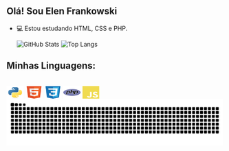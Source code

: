 ## Olá! Sou Elen Frankowski

- 💻 Estou estudando HTML, CSS e PHP.

  ![GitHub Stats](https://github-readme-stats.vercel.app/api?username=elenfrankowski&theme=vision-friendly-dark&show_icons=true&count_private=true&include_all_commits=true)
  ![Top Langs](https://github-readme-stats.vercel.app/api/top-langs/?username=elenfrankowski&layout=compact&theme=vision-friendly-dark)

## Minhas Linguagens:
<div style="display: inline_block"><br>
  <img align="center" alt="Elen-Python" height="30" width="40" src="https://raw.githubusercontent.com/devicons/devicon/master/icons/python/python-original.svg">
  <img align="center" alt="Elen-HTML" height="30" width="40" src="https://raw.githubusercontent.com/devicons/devicon/master/icons/html5/html5-original.svg">
  <img align="center" alt="Elen-CSS" height="30" width="40" src="https://raw.githubusercontent.com/devicons/devicon/master/icons/css3/css3-original.svg">
  <img align="center" alt="Elen-PHP" height="30" width="40" src="https://raw.githubusercontent.com/devicons/devicon/master/icons/php/php-original.svg">
  <img align="center" alt="Elen-Js" height="30" width="40" src="https://raw.githubusercontent.com/devicons/devicon/master/icons/javascript/javascript-plain.svg">
</div>

<picture align="center">
  <source media="(prefers-color-scheme: dark)" srcset="https://raw.githubusercontent.com/elenfrankowski/elenfrankowski/output/github-contribution-grid-snake-dark.svg">
  <source media="(prefers-color-scheme: light)" srcset="https://raw.githubusercontent.com/elenfrankowski/elenfrankowski/output/github-contribution-grid-snake-dark.svg">
  <img align="center" alt="github contribution grid snake animation" src="https://raw.githubusercontent.com/elenfrankowski/elenfrankowski/output/github-contribution-grid-snake.svg">
</picture>
